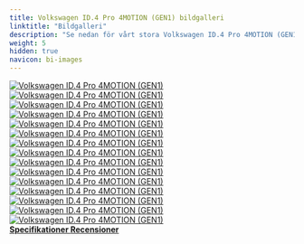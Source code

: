 ```yaml
---
title: Volkswagen ID.4 Pro 4MOTION (GEN1) bildgalleri
linktitle: "Bildgalleri"
description: "Se nedan för vårt stora Volkswagen ID.4 Pro 4MOTION (GEN1) bildgalleri. Klicka på bilderna för högupplösta versioner."
weight: 5
hidden: true
navicon: bi-images
---
```

<!-- markdownlint-disable MD033 -->
<div class="row" id ="my-gallery">
	<div class="pswp-grid-item col-6 col-md-4">
		<a href="https://media.evkx.net/multimedia/models/volkswagen/id.4/id.4_pro_4motion_gen1/exterior_1.jpg"
data-pswp-src="https://media.evkx.net/multimedia/models/volkswagen/id.4/id.4_pro_4motion_gen1/exterior_1.jpg"
data-pswp-width="3000"
data-pswp-height="2000" 
target="_blank">
			<img src="https://media.evkx.net/multimedia/models/volkswagen/id.4/id.4_pro_4motion_gen1/exterior_1_xst.jpg" alt="Volkswagen ID.4 Pro 4MOTION (GEN1)" class="img-fluid " />
		</a>
	</div>
	<div class="pswp-grid-item col-6 col-md-4">
		<a href="https://media.evkx.net/multimedia/models/volkswagen/id.4/id.4_pro_4motion_gen1/exterior_2.jpg"
data-pswp-src="https://media.evkx.net/multimedia/models/volkswagen/id.4/id.4_pro_4motion_gen1/exterior_2.jpg"
data-pswp-width="3000"
data-pswp-height="2000" 
target="_blank">
			<img src="https://media.evkx.net/multimedia/models/volkswagen/id.4/id.4_pro_4motion_gen1/exterior_2_xst.jpg" alt="Volkswagen ID.4 Pro 4MOTION (GEN1)" class="img-fluid " />
		</a>
	</div>
	<div class="pswp-grid-item col-6 col-md-4">
		<a href="https://media.evkx.net/multimedia/models/volkswagen/id.4/id.4_pro_4motion_gen1/exterior_3.jpg"
data-pswp-src="https://media.evkx.net/multimedia/models/volkswagen/id.4/id.4_pro_4motion_gen1/exterior_3.jpg"
data-pswp-width="1795"
data-pswp-height="1197" 
target="_blank">
			<img src="https://media.evkx.net/multimedia/models/volkswagen/id.4/id.4_pro_4motion_gen1/exterior_3_xst.jpg" alt="Volkswagen ID.4 Pro 4MOTION (GEN1)" class="img-fluid " />
		</a>
	</div>
	<div class="pswp-grid-item col-6 col-md-4">
		<a href="https://media.evkx.net/multimedia/models/volkswagen/id.4/id.4_pro_4motion_gen1/frontseats_1.jpg"
data-pswp-src="https://media.evkx.net/multimedia/models/volkswagen/id.4/id.4_pro_4motion_gen1/frontseats_1.jpg"
data-pswp-width="3000"
data-pswp-height="2000" 
target="_blank">
			<img src="https://media.evkx.net/multimedia/models/volkswagen/id.4/id.4_pro_4motion_gen1/frontseats_1_xst.jpg" alt="Volkswagen ID.4 Pro 4MOTION (GEN1)" class="img-fluid " />
		</a>
	</div>
	<div class="pswp-grid-item col-6 col-md-4">
		<a href="https://media.evkx.net/multimedia/models/volkswagen/id.4/id.4_pro_4motion_gen1/gearshifter_1.jpg"
data-pswp-src="https://media.evkx.net/multimedia/models/volkswagen/id.4/id.4_pro_4motion_gen1/gearshifter_1.jpg"
data-pswp-width="3000"
data-pswp-height="2000" 
target="_blank">
			<img src="https://media.evkx.net/multimedia/models/volkswagen/id.4/id.4_pro_4motion_gen1/gearshifter_1_xst.jpg" alt="Volkswagen ID.4 Pro 4MOTION (GEN1)" class="img-fluid " />
		</a>
	</div>
	<div class="pswp-grid-item col-6 col-md-4">
		<a href="https://media.evkx.net/multimedia/models/volkswagen/id.4/id.4_pro_4motion_gen1/headlights_1.jpg"
data-pswp-src="https://media.evkx.net/multimedia/models/volkswagen/id.4/id.4_pro_4motion_gen1/headlights_1.jpg"
data-pswp-width="3000"
data-pswp-height="2000" 
target="_blank">
			<img src="https://media.evkx.net/multimedia/models/volkswagen/id.4/id.4_pro_4motion_gen1/headlights_1_xst.jpg" alt="Volkswagen ID.4 Pro 4MOTION (GEN1)" class="img-fluid " />
		</a>
	</div>
	<div class="pswp-grid-item col-6 col-md-4">
		<a href="https://media.evkx.net/multimedia/models/volkswagen/id.4/id.4_pro_4motion_gen1/interior_1.jpg"
data-pswp-src="https://media.evkx.net/multimedia/models/volkswagen/id.4/id.4_pro_4motion_gen1/interior_1.jpg"
data-pswp-width="3000"
data-pswp-height="2000" 
target="_blank">
			<img src="https://media.evkx.net/multimedia/models/volkswagen/id.4/id.4_pro_4motion_gen1/interior_1_xst.jpg" alt="Volkswagen ID.4 Pro 4MOTION (GEN1)" class="img-fluid " />
		</a>
	</div>
	<div class="pswp-grid-item col-6 col-md-4">
		<a href="https://media.evkx.net/multimedia/models/volkswagen/id.4/id.4_pro_4motion_gen1/keyfob_1.jpg"
data-pswp-src="https://media.evkx.net/multimedia/models/volkswagen/id.4/id.4_pro_4motion_gen1/keyfob_1.jpg"
data-pswp-width="3000"
data-pswp-height="1666" 
target="_blank">
			<img src="https://media.evkx.net/multimedia/models/volkswagen/id.4/id.4_pro_4motion_gen1/keyfob_1_xst.jpg" alt="Volkswagen ID.4 Pro 4MOTION (GEN1)" class="img-fluid " />
		</a>
	</div>
	<div class="pswp-grid-item col-6 col-md-4">
		<a href="https://media.evkx.net/multimedia/models/volkswagen/id.4/id.4_pro_4motion_gen1/main_1.jpg"
data-pswp-src="https://media.evkx.net/multimedia/models/volkswagen/id.4/id.4_pro_4motion_gen1/main_1.jpg"
data-pswp-width="3000"
data-pswp-height="2000" 
target="_blank">
			<img src="https://media.evkx.net/multimedia/models/volkswagen/id.4/id.4_pro_4motion_gen1/main_1_xst.jpg" alt="Volkswagen ID.4 Pro 4MOTION (GEN1)" class="img-fluid " />
		</a>
	</div>
	<div class="pswp-grid-item col-6 col-md-4">
		<a href="https://media.evkx.net/multimedia/models/volkswagen/id.4/id.4_pro_4motion_gen1/screens_1.jpg"
data-pswp-src="https://media.evkx.net/multimedia/models/volkswagen/id.4/id.4_pro_4motion_gen1/screens_1.jpg"
data-pswp-width="3000"
data-pswp-height="2000" 
target="_blank">
			<img src="https://media.evkx.net/multimedia/models/volkswagen/id.4/id.4_pro_4motion_gen1/screens_1_xst.jpg" alt="Volkswagen ID.4 Pro 4MOTION (GEN1)" class="img-fluid " />
		</a>
	</div>
	<div class="pswp-grid-item col-6 col-md-4">
		<a href="https://media.evkx.net/multimedia/models/volkswagen/id.4/id.4_pro_4motion_gen1/secondrowseats_1.jpg"
data-pswp-src="https://media.evkx.net/multimedia/models/volkswagen/id.4/id.4_pro_4motion_gen1/secondrowseats_1.jpg"
data-pswp-width="3000"
data-pswp-height="2000" 
target="_blank">
			<img src="https://media.evkx.net/multimedia/models/volkswagen/id.4/id.4_pro_4motion_gen1/secondrowseats_1_xst.jpg" alt="Volkswagen ID.4 Pro 4MOTION (GEN1)" class="img-fluid " />
		</a>
	</div>
	<div class="pswp-grid-item col-6 col-md-4">
		<a href="https://media.evkx.net/multimedia/models/volkswagen/id.4/id.4_pro_4motion_gen1/taillights_1.jpg"
data-pswp-src="https://media.evkx.net/multimedia/models/volkswagen/id.4/id.4_pro_4motion_gen1/taillights_1.jpg"
data-pswp-width="3000"
data-pswp-height="1999" 
target="_blank">
			<img src="https://media.evkx.net/multimedia/models/volkswagen/id.4/id.4_pro_4motion_gen1/taillights_1_xst.jpg" alt="Volkswagen ID.4 Pro 4MOTION (GEN1)" class="img-fluid " />
		</a>
	</div>
	<div class="pswp-grid-item col-6 col-md-4">
		<a href="https://media.evkx.net/multimedia/models/volkswagen/id.4/id.4_pro_4motion_gen1/trunk_1.jpg"
data-pswp-src="https://media.evkx.net/multimedia/models/volkswagen/id.4/id.4_pro_4motion_gen1/trunk_1.jpg"
data-pswp-width="3000"
data-pswp-height="2000" 
target="_blank">
			<img src="https://media.evkx.net/multimedia/models/volkswagen/id.4/id.4_pro_4motion_gen1/trunk_1_xst.jpg" alt="Volkswagen ID.4 Pro 4MOTION (GEN1)" class="img-fluid " />
		</a>
	</div>
	<div class="pswp-grid-item col-6 col-md-4">
		<a href="https://media.evkx.net/multimedia/models/volkswagen/id.4/id.4_pro_4motion_gen1/trunk_2.jpg"
data-pswp-src="https://media.evkx.net/multimedia/models/volkswagen/id.4/id.4_pro_4motion_gen1/trunk_2.jpg"
data-pswp-width="3000"
data-pswp-height="2000" 
target="_blank">
			<img src="https://media.evkx.net/multimedia/models/volkswagen/id.4/id.4_pro_4motion_gen1/trunk_2_xst.jpg" alt="Volkswagen ID.4 Pro 4MOTION (GEN1)" class="img-fluid " />
		</a>
	</div>
	<div class="pswp-grid-item col-6 col-md-4">
		<a href="https://media.evkx.net/multimedia/models/volkswagen/id.4/id.4_pro_4motion_gen1/trunk_3.jpg"
data-pswp-src="https://media.evkx.net/multimedia/models/volkswagen/id.4/id.4_pro_4motion_gen1/trunk_3.jpg"
data-pswp-width="3000"
data-pswp-height="2000" 
target="_blank">
			<img src="https://media.evkx.net/multimedia/models/volkswagen/id.4/id.4_pro_4motion_gen1/trunk_3_xst.jpg" alt="Volkswagen ID.4 Pro 4MOTION (GEN1)" class="img-fluid " />
		</a>
	</div>
</div>
<script type="module">
  import PhotoSwipeLightbox from '/js/photoswipe-lightbox.esm.js';
    const lightbox = new PhotoSwipeLightbox({
       gallery: '#my-gallery',
        children: 'a',
        pswpModule: () => import('/js/photoswipe.esm.js')
    });
lightbox.init();
</script>
<div class="mt-3 mb-3">
<a href="../specifications/" class="text-decoration-none text-black">
<strong><i class="bi-arrow-left"></i> Specifikationer </strong>
</a>
<a href="../reviews/" class="text-decoration-none text-black float-end">
<strong>Recensioner <i class="bi-arrow-right"></i></strong>
</a>
</div>
